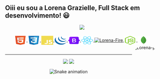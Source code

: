 ## Oiii eu sou a Lorena Grazielle, Full Stack em desenvolvimento! 😃

<div align="center">
  <a href="https://github.com/lorenagrazy">
  <img whidth=48%  src="https://github-readme-stats.vercel.app/api?username=lorenagrazy&show_icons=true&theme=dracula&include_all_commits=true&count_private=true"/>
 
<div style="display: inline_block"><br>
  <img align="center" alt="Lorena-HTML" height="30" width="40" src="https://raw.githubusercontent.com/devicons/devicon/master/icons/html5/html5-original.svg">
  <img align="center" alt="Lorena-CSS" height="30" width="40" src="https://raw.githubusercontent.com/devicons/devicon/master/icons/css3/css3-original.svg">
  <img align="center" alt="Lorena-Js" height="30" width="40" src="https://raw.githubusercontent.com/devicons/devicon/master/icons/javascript/javascript-plain.svg">
  <img align="center" alt="Lorena-Jquery" height="30" width="40" src="https://raw.githubusercontent.com/devicons/devicon/master/icons/jquery/jquery-plain.svg">
  <img align="center" alt="Lorena-Boot" height="30" width="40" src="https://raw.githubusercontent.com/devicons/devicon/master/icons/bootstrap/bootstrap-original.svg">
  <img align="center" alt="Lorena-React" height="30" width="40" src="https://raw.githubusercontent.com/devicons/devicon/master/icons/react/react-original.svg">
  <img align="center" alt="Lorena-Fire" height="30" width="40" src="https://firebase.google.com/static/downloads/brand-guidelines/SVG/logo-logomark.svg">
  <img align="center" alt="Lorena-NodeJs" height="30" width="40" src="https://raw.githubusercontent.com/devicons/devicon/master/icons/nodejs/nodejs-original.svg">
  <img align="center" alt="Lorena-MongoDB" height="30" width="40" src="https://raw.githubusercontent.com/devicons/devicon/master/icons/mongodb/mongodb-original.svg">
  
  <img align="right" alt="Lorena-pic" height="200" style="border-radius:50px;" src="https://i.giphy.com/media/S3PBXqHjKL9GZhK2Yv/giphy.webp">
</div>
  
  
<div> 
  <br>
  <hr>

   <a href="https://instagram.com/gralore061890" target="_blank"><img src="https://img.shields.io/badge/-Instagram-%23E4405F?style=for-the-badge&logo=instagram&logoColor=white" target="_blank"></a>
  <a href="https://www.linkedin.com/in/lorena-silva-020721121/" target="_blank"><img src="https://img.shields.io/badge/-LinkedIn-%230077B5?style=for-the-badge&logo=linkedin&logoColor=white" target="_blank"></a> 
 
  ![Snake animation](https://github.com/lorenagrazy/lorenagrazy/blob/output/github-contribution-grid-snake.svg)
